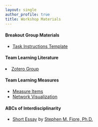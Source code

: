 ```yaml
---
layout: single
author_profile: true
title: Workshop Materials
---
```

#### Breakout Group Materials

<p style="font-size: 18px;">
	<ul><li><a href = "https://docs.google.com/presentation/d/1vOYCjNDkqGuyCwBVX_5xZTeUu0gqXOOAdtUVDTXULrQ/edit?usp=sharing">Task Instructions Template</a></li></ul>
</p>

#### Team Learning Literature 

<p style="font-size: 18px;">
<li><a href="https://www.zotero.org/groups/5742091/tl4bssw">Zotero Group</a></li>
</ul>
</p>

#### Team Learning Measures 
<p style="font-size: 18px;">
<ul><li><a href = "https://docs.google.com/spreadsheets/d/1iAShCwYc8gua7uxyCtASpVE__o660ak-Y3AgDTtbg1k/edit?usp=sharing">Measure Items</a></li> 
<li><a href = "https://small0live.github.io/network.html">Network Visualization</a></li>
</ul>
</p>

#### ABCs of Interdisciplinarity

<p style="font-size: 18px;">
<ul><li><a href = "https://csl.ist.ucf.edu/Portals/3/INGRoup_Essays_on_Interdisciplinarity_Oct2022/INGRoup%20ABCs%20of%20Interdisciplinary%20Research.pdf">Short Essay</a> by <a href = "https://csl.ist.ucf.edu/People"> Stephen M. Fiore, Ph.D.</a></li>
</ul>
</p>
